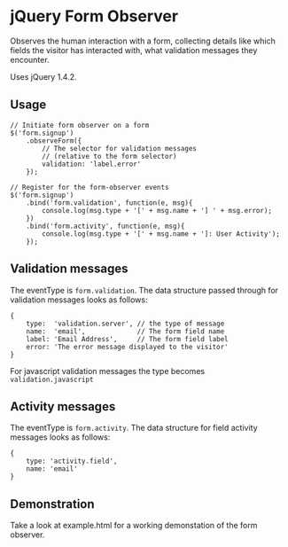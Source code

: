 jQuery Form Observer
====================

Observes the human interaction with a form, collecting details like which fields the visitor has interacted with, what validation messages they encounter.

Uses jQuery 1.4.2.

Usage
-----

	// Initiate form observer on a form
	$('form.signup')
		.observeForm({
			// The selector for validation messages 
			// (relative to the form selector)
			validation: 'label.error'
		});
	
	// Register for the form-observer events
	$('form.signup')
		.bind('form.validation', function(e, msg){
			console.log(msg.type + '[' + msg.name + '] ' + msg.error);
		})
		.bind('form.activity', function(e, msg){
			console.log(msg.type + '[' + msg.name + ']: User Activity');
		});
	
	
Validation messages
-------------------

The eventType is `form.validation`. The data structure passed through for validation messages looks as follows:

	{
		type:  'validation.server', // the type of message
		name:  'email',             // The form field name
		label: 'Email Address',     // The form field label
		error: 'The error message displayed to the visitor'
	}

For javascript validation messages the type becomes `validation.javascript`


Activity messages
-----------------

The eventType is `form.activity`. The data structure for field activity messages looks as follows:

	{
		type: 'activity.field',
		name: 'email'
	}


Demonstration
-------------

Take a look at example.html for a working demonstation of the form observer.


